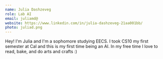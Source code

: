 ```yaml
---
name: Julia Dashzeveg
role: Lab AI
email: juliamd@
website: https://www.linkedin.com/in/julia-dashzeveg-21aa001bb/
photo: juliad.png
---
```

Hey! I'm Julia and I'm a sophomore studying EECS. I took CS10 my first semester at Cal and this is my first time being an AI. In my free time I love to read, bake, and do arts and crafts :)
